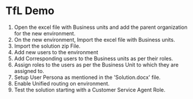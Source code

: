 # TfL Demo

1. Open the excel file with Business units and add the parent organization for the new environment.
2. On the new environment, Import the excel file with Business units.
3. Import the solution zip File.
4. Add new users to the environment
5. Add Corresponding users to the Business units as per their roles.
6. Assign roles to the users as per the Business Unit to which they are assigned to.
7. Setup User Persona as mentioned in the 'Solution.docx' file.
8. Enable Unified routing on environment.
9. Test the solution starting with a Customer Service Agent Role.
